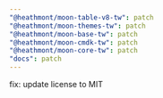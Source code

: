 ```yaml
---
"@heathmont/moon-table-v8-tw": patch
"@heathmont/moon-themes-tw": patch
"@heathmont/moon-base-tw": patch
"@heathmont/moon-cmdk-tw": patch
"@heathmont/moon-core-tw": patch
"docs": patch
---
```


fix: update license to MIT
